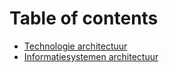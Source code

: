 # Table of contents

* [Technologie architectuur](README.md)
* [Informatiesystemen architectuur](untitled.md)

